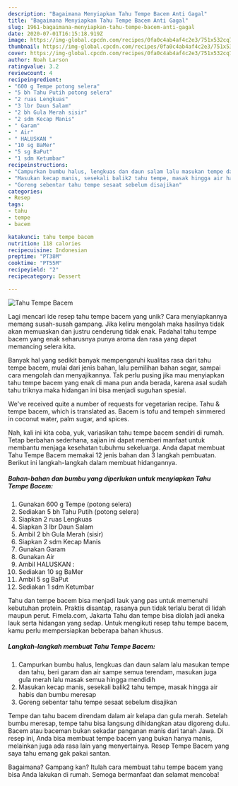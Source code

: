 ```yaml
---
description: "Bagaimana Menyiapkan Tahu Tempe Bacem Anti Gagal"
title: "Bagaimana Menyiapkan Tahu Tempe Bacem Anti Gagal"
slug: 1961-bagaimana-menyiapkan-tahu-tempe-bacem-anti-gagal
date: 2020-07-01T16:15:18.919Z
image: https://img-global.cpcdn.com/recipes/0fa0c4ab4af4c2e3/751x532cq70/tahu-tempe-bacem-foto-resep-utama.jpg
thumbnail: https://img-global.cpcdn.com/recipes/0fa0c4ab4af4c2e3/751x532cq70/tahu-tempe-bacem-foto-resep-utama.jpg
cover: https://img-global.cpcdn.com/recipes/0fa0c4ab4af4c2e3/751x532cq70/tahu-tempe-bacem-foto-resep-utama.jpg
author: Noah Larson
ratingvalue: 3.2
reviewcount: 4
recipeingredient:
- "600 g Tempe potong selera"
- "5 bh Tahu Putih potong selera"
- "2 ruas Lengkuas"
- "3 lbr Daun Salam"
- "2 bh Gula Merah sisir"
- "2 sdm Kecap Manis"
- " Garam"
- " Air"
- " HALUSKAN "
- "10 sg BaMer"
- "5 sg BaPut"
- "1 sdm Ketumbar"
recipeinstructions:
- "Campurkan bumbu halus, lengkuas dan daun salam lalu masukan tempe dan tahu, beri garam dan air sampe semua terendam, masukan juga gula merah lalu masak semua hingga mendidih"
- "Masukan kecap manis, sesekali balik2 tahu tempe, masak hingga air habis dan bumbu meresap"
- "Goreng sebentar tahu tempe sesaat sebelum disajikan"
categories:
- Resep
tags:
- tahu
- tempe
- bacem

katakunci: tahu tempe bacem 
nutrition: 118 calories
recipecuisine: Indonesian
preptime: "PT38M"
cooktime: "PT55M"
recipeyield: "2"
recipecategory: Dessert

---
```



![Tahu Tempe Bacem](https://img-global.cpcdn.com/recipes/0fa0c4ab4af4c2e3/751x532cq70/tahu-tempe-bacem-foto-resep-utama.jpg)

Lagi mencari ide resep tahu tempe bacem yang unik? Cara menyiapkannya memang susah-susah gampang. Jika keliru mengolah maka hasilnya tidak akan memuaskan dan justru cenderung tidak enak. Padahal tahu tempe bacem yang enak seharusnya punya aroma dan rasa yang dapat memancing selera kita.

Banyak hal yang sedikit banyak mempengaruhi kualitas rasa dari tahu tempe bacem, mulai dari jenis bahan, lalu pemilihan bahan segar, sampai cara mengolah dan menyajikannya. Tak perlu pusing jika mau menyiapkan tahu tempe bacem yang enak di mana pun anda berada, karena asal sudah tahu triknya maka hidangan ini bisa menjadi suguhan spesial.

We&#39;ve received quite a number of requests for vegetarian recipe. Tahu &amp; tempe bacem, which is translated as. Bacem is tofu and tempeh simmered in coconut water, palm sugar, and spices.


Nah, kali ini kita coba, yuk, variasikan tahu tempe bacem sendiri di rumah. Tetap berbahan sederhana, sajian ini dapat memberi manfaat untuk membantu menjaga kesehatan tubuhmu sekeluarga. Anda dapat membuat Tahu Tempe Bacem memakai 12 jenis bahan dan 3 langkah pembuatan. Berikut ini langkah-langkah dalam membuat hidangannya.

<!--inarticleads1-->

##### Bahan-bahan dan bumbu yang diperlukan untuk menyiapkan Tahu Tempe Bacem:

1. Gunakan 600 g Tempe (potong selera)
1. Sediakan 5 bh Tahu Putih (potong selera)
1. Siapkan 2 ruas Lengkuas
1. Siapkan 3 lbr Daun Salam
1. Ambil 2 bh Gula Merah (sisir)
1. Siapkan 2 sdm Kecap Manis
1. Gunakan  Garam
1. Gunakan  Air
1. Ambil  HALUSKAN :
1. Sediakan 10 sg BaMer
1. Ambil 5 sg BaPut
1. Sediakan 1 sdm Ketumbar


Tahu dan tempe bacem bisa menjadi lauk yang pas untuk memenuhi kebutuhan protein. Praktis disantap, rasanya pun tidak terlalu berat di lidah maupun perut. Fimela.com, Jakarta Tahu dan tempe bisa diolah jadi aneka lauk serta hidangan yang sedap. Untuk mengikuti resep tahu tempe bacem, kamu perlu mempersiapkan beberapa bahan khusus. 

<!--inarticleads2-->

##### Langkah-langkah membuat Tahu Tempe Bacem:

1. Campurkan bumbu halus, lengkuas dan daun salam lalu masukan tempe dan tahu, beri garam dan air sampe semua terendam, masukan juga gula merah lalu masak semua hingga mendidih
1. Masukan kecap manis, sesekali balik2 tahu tempe, masak hingga air habis dan bumbu meresap
1. Goreng sebentar tahu tempe sesaat sebelum disajikan


Tempe dan tahu bacem direndam dalam air kelapa dan gula merah. Setelah bumbu meresap, tempe tahu bisa langsung dihidangkan atau digoreng dulu. Bacem atau baceman bukan sekadar panganan manis dari tanah Jawa. Di resep ini, Anda bisa membuat tempe bacem yang bukan hanya manis, melainkan juga ada rasa lain yang menyertainya. Resep Tempe Bacem yang saya tahu emang gak pakai santan. 

Bagaimana? Gampang kan? Itulah cara membuat tahu tempe bacem yang bisa Anda lakukan di rumah. Semoga bermanfaat dan selamat mencoba!

